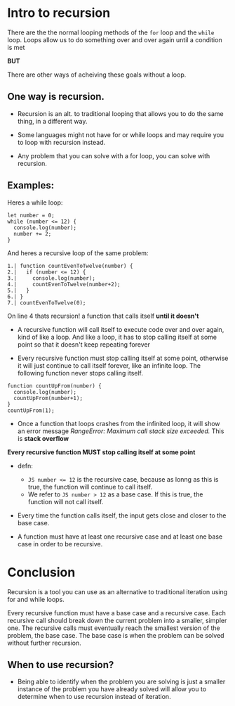 # Intro to recursion

There are the the normal looping methods of the ```for``` loop and the ```while``` loop. Loops allow us to do something over and over again until a condition is met

**BUT**

There are other ways of acheiving these goals without a loop.

## One way is recursion.

* Recursion is an alt. to traditional looping that allows you to do the same thing, in a different way.

* Some languages might not have for or while loops and may require you to loop with recursion instead.

* Any problem that you can solve with a for loop, you can solve with recursion.

## Examples:

Heres a while loop:

```JS
let number = 0;
while (number <= 12) {
  console.log(number);
  number += 2;
}
```

And heres a recursive loop of the same problem:

```JS
1.| function countEvenToTwelve(number) {
2.|   if (number <= 12) {
3.|     console.log(number);
4.|     countEvenToTwelve(number+2);
5.|   }
6.| }
7.| countEvenToTwelve(0);
```

On line 4 thats recursion! a function that calls itself **until it doesn't**

* A recursive function will call itself to execute code over and over again, kind of like a loop. And like a loop, it has to stop calling itself at some point so that it doesn't keep repeating forever

* Every recursive function must stop calling itself at some point, otherwise it will just continue to call itself forever, like an infinite loop. The following function never stops calling itself.

```JS
function countUpFrom(number) {
  console.log(number);
  countUpFrom(number+1);
}
countUpFrom(1);
```

* Once a function that loops crashes from the infinited loop, it will show an error message _RangeError: Maximum call stack size exceeded._ This is **stack overflow**

**Every recursive function MUST stop calling itself at some point**

* defn:
  * ```JS number <= 12``` is the recursive case, because as lonng as this is true, the function will continue to call itself.
  * We refer to ```JS number > 12``` as a base case. If this is true, the function will not call itself.

* Every time the function calls itself, the input gets close and closer to the base case.

* A function must have at least one recursive case and at least one base case in order to be recursive.

# Conclusion

Recursion is a tool you can use as an alternative to traditional iteration using for and while loops.

Every recursive function must have a base case and a recursive case.
Each recursive call should break down the current problem into a smaller, simpler one.
The recursive calls must eventually reach the smallest version of the problem, the base case.
The base case is when the problem can be solved without further recursion.

## When to use recursion?

* Being able to identify when the problem you are solving is just a smaller instance of the problem you have already solved will allow you to determine when to use recursion instead of iteration.
